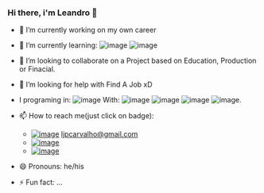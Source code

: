 ### Hi there, i'm Leandro 👋

- 🔭 I’m currently working on my own career
- 🌱 I’m currently learning:
  ![image](https://img.shields.io/badge/Node%20js-339933?style=for-the-badge&logo=nodedotjs&logoColor=white)
  ![image](https://img.shields.io/badge/Vue%20js-35495E?style=for-the-badge&logo=vuedotjs&logoColor=4FC08D)
- 👯 I’m looking to collaborate on a Project based on Education, Production or Finacial.
- 🤔 I’m looking for help with Find A Job xD

- I programing in:
  ![image](https://img.shields.io/badge/JavaScript-323330?style=for-the-badge&logo=javascript&logoColor=F7DF1E)
  With:
  ![image](https://img.shields.io/badge/Redux-593D88?style=for-the-badge&logo=redux&logoColor=white)
  ![image](https://img.shields.io/badge/React-20232A?style=for-the-badge&logo=react&logoColor=61DAFB)
  ![image](https://img.shields.io/badge/Vite-B73BFE?style=for-the-badge&logo=vite&logoColor=FFD62E)
  ![image](https://img.shields.io/badge/Jest-C21325?style=for-the-badge&logo=jest&logoColor=white).
  
- 📫 How to reach me(just click on badge):
  - [![image](https://img.shields.io/badge/Gmail-D14836?style=for-the-badge&logo=gmail&logoColor=white)](mailto:ljpcarvalho@gmail.com) ljpcarvalho@gmail.com
  - [![image](https://img.shields.io/badge/WhatsApp-25D366?style=for-the-badge&logo=whatsapp&logoColor=white)](https://wa.me/5583998639592)
  - [![image](https://img.shields.io/badge/LinkedIn-0077B5?style=for-the-badge&logo=linkedin&logoColor=white)](https://www.linkedin.com/in/leandrojpcarvalho/)
- 😄 Pronouns: he/his
- ⚡ Fun fact: ...
